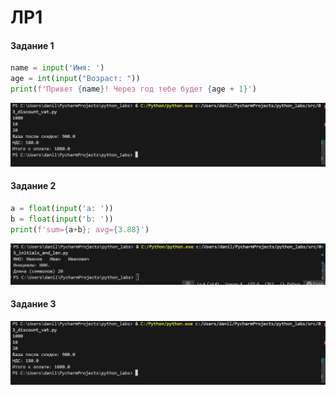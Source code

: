 ﻿# ЛР1
#### Задание 1

``` Python
name = input('Имя: ')
age = int(input("Возраст: "))
print(f'Привет {name}! Через год тебе будет {age + 1}')
```

![alt text](image.png)
#### Задание 2

``` Python
a = float(input('a: '))
b = float(input('b: '))
print(f'sum={a+b}; avg={3.88}')
```

![alt text](image-1.png)

#### Задание 3

![alt text](image.png)